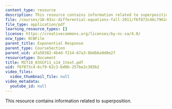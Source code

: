 ```yaml
---
content_type: resource
description: This resource contains information related to superposition.
file: /courses/18-03sc-differential-equations-fall-2011/f6f873c46c7962c3bd0b257be2c303b2_MIT18_03SCF11_s14_1text.pdf
file_type: application/pdf
learning_resource_types: []
license: https://creativecommons.org/licenses/by-nc-sa/4.0/
ocw_type: OCWFile
parent_title: Exponential Response
parent_type: CourseSection
parent_uid: afa50382-4b4d-f214-67a3-8bdb6a9d0e27
resourcetype: Document
title: MIT18_03SCF11_s14_1text.pdf
uid: f6f873c4-6c79-62c3-bd0b-257be2c303b2
video_files:
  video_thumbnail_file: null
video_metadata:
  youtube_id: null
---
```

This resource contains information related to superposition.